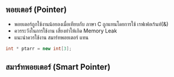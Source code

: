 ## พอยเตอร์ (Pointer)
* พอยเตอร์ถูกใช้งานน้อยลงเมื่อเทียบกับ ภาษา C ถูกแทนโดยการใช้ เรฟเฟอเร้นท์(&)
* ควรระวังในการใช้งาน เสี่ยงทำให้เกิด Memory Leak
* แนะนำควรใช้งาน สมาร์ทพอยเตอร์ แทน
```cpp
int * ptarr = new int[3];
```

## สมาร์ทพอยเตอร์ (Smart Pointer)